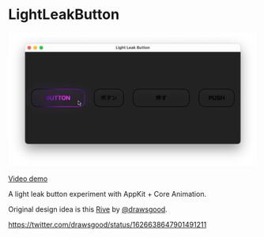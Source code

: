 # LightLeakButton

<img src="./lightleakbutton-glow.jpg" width=832>

[Video demo](./lightleakbutton-glow.mp4)

A light leak button experiment with AppKit + Core Animation.

Original design idea is this [Rive](https://rive.app/community/4402-9064-light-leak-button/) by [@drawsgood](https://twitter.com/drawsgood).

https://twitter.com/drawsgood/status/1626638647901491211
